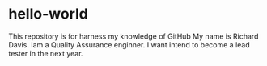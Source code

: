 # hello-world
This repository is for harness my knowledge of GitHub
My name is Richard Davis. Iam a Quality Assurance enginner. I want intend to become a lead tester in the next year. 
